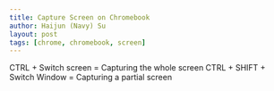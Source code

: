 ```yaml
---
title: Capture Screen on Chromebook
author: Haijun (Navy) Su
layout: post
tags: [chrome, chromebook, screen]
---
```

CTRL + Switch screen = Capturing the whole screen
CTRL + SHIFT + Switch Window = Capturing a partial screen

